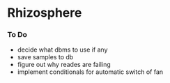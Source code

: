 # Rhizosphere

### To Do

- decide what dbms to use if any
- save samples to db
- figure out why reades are failing
- implement conditionals for automatic switch of fan
